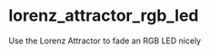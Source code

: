 lorenz_attractor_rgb_led
========================

Use the Lorenz Attractor to fade an RGB LED nicely
